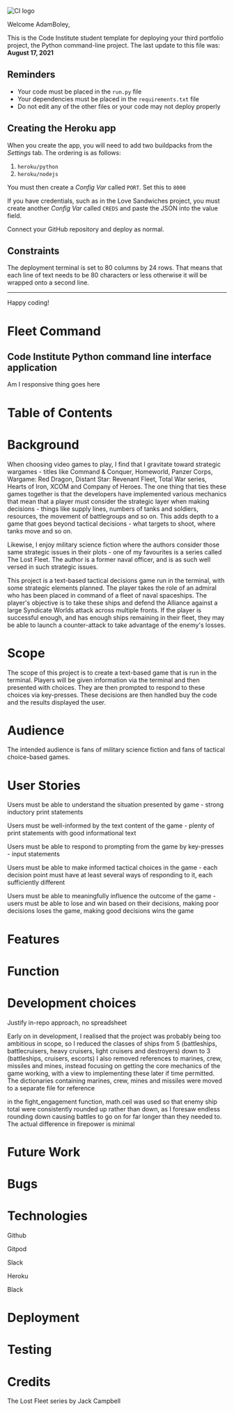 ![CI logo](https://codeinstitute.s3.amazonaws.com/fullstack/ci_logo_small.png)

Welcome AdamBoley,

This is the Code Institute student template for deploying your third portfolio project, the Python command-line project. The last update to this file was: **August 17, 2021**

## Reminders

* Your code must be placed in the `run.py` file
* Your dependencies must be placed in the `requirements.txt` file
* Do not edit any of the other files or your code may not deploy properly

## Creating the Heroku app

When you create the app, you will need to add two buildpacks from the _Settings_ tab. The ordering is as follows:

1. `heroku/python`
2. `heroku/nodejs`

You must then create a _Config Var_ called `PORT`. Set this to `8000`

If you have credentials, such as in the Love Sandwiches project, you must create another _Config Var_ called `CREDS` and paste the JSON into the value field.

Connect your GitHub repository and deploy as normal.

## Constraints

The deployment terminal is set to 80 columns by 24 rows. That means that each line of text needs to be 80 characters or less otherwise it will be wrapped onto a second line.

-----
Happy coding!



# Fleet Command

## Code Institute Python command line interface application

Am I responsive thing goes here

# Table of Contents

# Background

When choosing video games to play, I find that I gravitate toward strategic wargames - titles like Command & Conquer, Homeworld, Panzer Corps, Wargame: Red Dragon, Distant Star: Revenant Fleet, Total War series, Hearts of Iron, XCOM and Company of Heroes. The one thing that ties these games together is that the developers have implemented various mechanics that mean that a player must consider the strategic layer when making decisions - things like supply lines, numbers of tanks and soldiers, resources, the movement of battlegroups and so on. This adds depth to a game that goes beyond tactical decisions - what targets to shoot, where tanks move and so on. 

Likewise, I enjoy military science fiction where the authors consider those same strategic issues in their plots - one of my favourites is a series called The Lost Fleet. The author is a former naval officer, and is as such well versed in such strategic issues. 

This project is a text-based tactical decisions game run in the terminal, with some strategic elements planned. The player takes the role of an admiral who has been placed in command of a fleet of naval spaceships. The player's objective is to take these ships and defend the Alliance against a large Syndicate Worlds attack across multiple fronts. If the player is successful enough, and has enough ships remaining in their fleet, they may be able to launch a counter-attack to take advantage of the enemy's losses. 

# Scope

The scope of this project is to create a text-based game that is run in the terminal. Players will be given information via the terminal and then presented with choices. They are then prompted to respond to these choices via key-presses. These decisions are then handled buy the code and the results displayed the user. 

# Audience

The intended audience is fans of military science fiction and fans of tactical choice-based games. 

# User Stories

Users must be able to understand the situation presented by game - strong inductory print statements

Users must be well-informed by the text content of the game - plenty of print statements with good informational text

Users must be able to respond to prompting from the game by key-presses - input statements

Users must be able to make informed tactical choices in the game - each decision point must have at least several ways of responding to it, each sufficiently different  

Users must be able to meaningfully influence the outcome of the game - users must be able to lose and win based on their decisions, making poor decisions loses the game, making good decisions wins the game





# Features

# Function 

# Development choices

Justify in-repo approach, no spreadsheet

Early on in development, I realised that the project was probably being too ambitious in scope, so I reduced the classes of ships from 5 (battleships, battlecruisers, heavy cruisers, light cruisers and destroyers) down to 3 (battleships, cruisers, escorts)
I also removed references to marines, crew, missiles and mines, instead focusing on getting the core mechanics of the game working, with a view to implementing these later if time permitted. The dictionaries containing marines, crew, mines and missiles were moved to a separate file for reference

in the fight_engagement function, math.ceil was used so that enemy ship total were consistently rounded up rather than down, as I foresaw endless rounding down causing battles to go on for far longer than they needed to. The actual difference in firepower is minimal


# Future Work

# Bugs

# Technologies

Github

Gitpod

Slack

Heroku

Black

# Deployment

# Testing

# Credits

The Lost Fleet series by Jack Campbell